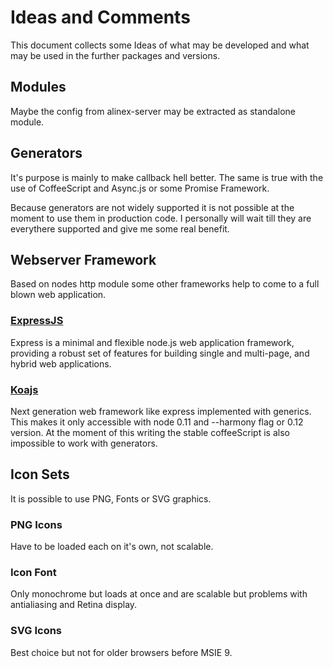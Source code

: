 Ideas and Comments
=================================================

This document collects some Ideas of what may be developed and what may be used
in the further packages and versions.


Modules
-------------------------------------------------
Maybe the config from alinex-server may be extracted as standalone module.


Generators
-------------------------------------------------

It's purpose is mainly to make callback hell better. The same is true with the
use of CoffeeScript and Async.js or some Promise Framework.

Because generators are not widely supported it is not possible at the moment
to use them in production code.
I personally will wait till they are everythere supported and give me some
real benefit.


Webserver Framework
-------------------------------------------------

Based on nodes http module some other frameworks help to come to a full blown
web application.

### [ExpressJS](http://expressjs.com/)

Express is a minimal and flexible node.js web application framework, providing
a robust set of features for building single and multi-page, and hybrid web
applications. 

### [Koajs](http://koajs.com/)

Next generation web framework like express implemented with generics. This
makes it only accessible with node 0.11 and --harmony flag or 0.12 version.
At the moment of this writing the stable coffeeScript is also impossible to work
with generators.


Icon Sets
-------------------------------------------------

It is possible to use PNG, Fonts or SVG graphics.

### PNG Icons

Have to be loaded each on it's own, not scalable.

### Icon Font

Only monochrome but loads at once and are scalable but problems with antialiasing
and Retina display.

### SVG Icons

Best choice but not for older browsers before MSIE 9.
